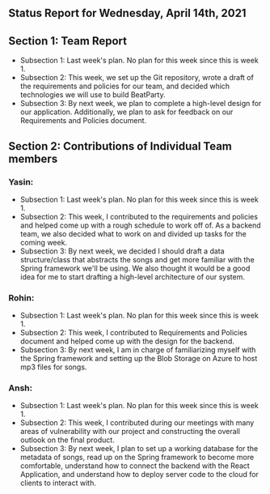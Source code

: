 ## Status Report for Wednesday, April 14th, 2021

## Section 1: Team Report

* Subsection 1: Last week's plan. No plan for this week since this is week 1.
* Subsection 2: This week, we set up the Git repository, wrote a draft of the requirements and policies for our team, 
                and decided which technologies we will use to build BeatParty.
* Subsection 3: By next week, we plan to complete a high-level design for our application. Additionally, we plan to ask for feedback on our Requirements and Policies document.

## Section 2: Contributions of Individual Team members

### Yasin:
* Subsection 1: Last week's plan. No plan for this week since this is week 1.
* Subsection 2: This week, I contributed to the requirements and policies and helped come up with a rough schedule to work off of.
                As a backend team, we also decided what to work on and divided up tasks for the coming week.
* Subsection 3: By next week, we decided I should draft a data structure/class that abstracts the songs and get more familiar with the Spring framework
                we'll be using. We also thought it would be a good idea for me to start drafting a high-level architecture of our system.
                
### Rohin:
* Subsection 1: Last week's plan. No plan for this week since this is week 1.
* Subsection 2: This week, I contributed to Requirements and Policies document and helped come up with the design for the backend.
* Subsection 3: By next week, I am in charge of familiarizing myself with the Spring framework and setting up the Blob Storage on Azure to host mp3 files for songs.

### Ansh:
* Subsection 1: Last week's plan. No plan for this week since this is week 1.
* Subsection 2: This week, I contributed during our meetings with many areas of vulnerability with our project and constructing the overall outlook on the final product.
* Subsection 3: By next week, I plan to set up a working database for the metadata of songs, read up on the Spring framework to become more comfortable, understand how to connect the backend with the React Application, and understand how to deploy server code to the cloud for clients to interact with.
